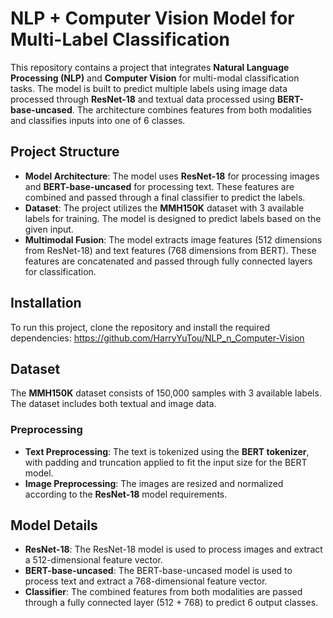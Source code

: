 # NLP + Computer Vision Model for Multi-Label Classification

This repository contains a project that integrates **Natural Language Processing (NLP)** and **Computer Vision** for multi-modal classification tasks. The model is built to predict multiple labels using image data processed through **ResNet-18** and textual data processed using **BERT-base-uncased**. The architecture combines features from both modalities and classifies inputs into one of 6 classes.

## Project Structure

- **Model Architecture**: The model uses **ResNet-18** for processing images and **BERT-base-uncased** for processing text. These features are combined and passed through a final classifier to predict the labels.
- **Dataset**: The project utilizes the **MMH150K** dataset with 3 available labels for training. The model is designed to predict labels based on the given input.
- **Multimodal Fusion**: The model extracts image features (512 dimensions from ResNet-18) and text features (768 dimensions from BERT). These features are concatenated and passed through fully connected layers for classification.

## Installation

To run this project, clone the repository and install the required dependencies:
https://github.com/HarryYuTou/NLP_n_Computer-Vision


## Dataset

The **MMH150K** dataset consists of 150,000 samples with 3 available labels. The dataset includes both textual and image data.

### Preprocessing

- **Text Preprocessing**: The text is tokenized using the **BERT tokenizer**, with padding and truncation applied to fit the input size for the BERT model.
- **Image Preprocessing**: The images are resized and normalized according to the **ResNet-18** model requirements.

## Model Details

- **ResNet-18**: The ResNet-18 model is used to process images and extract a 512-dimensional feature vector.
- **BERT-base-uncased**: The BERT-base-uncased model is used to process text and extract a 768-dimensional feature vector.
- **Classifier**: The combined features from both modalities are passed through a fully connected layer (512 + 768) to predict 6 output classes.
  
